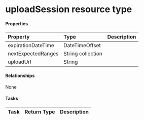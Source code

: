# uploadSession resource type



#### Properties
| Property	   | Type	|Description|
|:---------------|:--------|:----------|
|expirationDateTime|DateTimeOffset||
|nextExpectedRanges|String collection||
|uploadUrl|String||

#### Relationships
None


#### Tasks

| Task		   | Return Type	|Description|
|:---------------|:--------|:----------|
